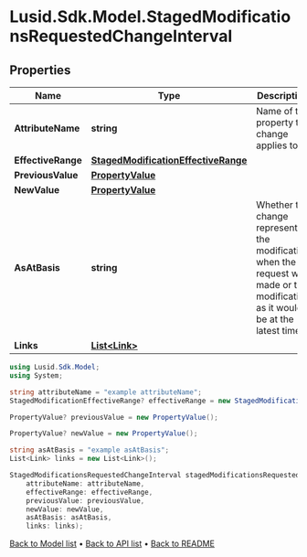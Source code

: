 # Lusid.Sdk.Model.StagedModificationsRequestedChangeInterval

## Properties

Name | Type | Description | Notes
------------ | ------------- | ------------- | -------------
**AttributeName** | **string** | Name of the property the change applies to. | [optional] 
**EffectiveRange** | [**StagedModificationEffectiveRange**](StagedModificationEffectiveRange.md) |  | [optional] 
**PreviousValue** | [**PropertyValue**](PropertyValue.md) |  | [optional] 
**NewValue** | [**PropertyValue**](PropertyValue.md) |  | [optional] 
**AsAtBasis** | **string** | Whether the change represents the modification when the request was made or the modification as it would be at the latest time. | [optional] 
**Links** | [**List&lt;Link&gt;**](Link.md) |  | [optional] 

```csharp
using Lusid.Sdk.Model;
using System;

string attributeName = "example attributeName";
StagedModificationEffectiveRange? effectiveRange = new StagedModificationEffectiveRange();

PropertyValue? previousValue = new PropertyValue();

PropertyValue? newValue = new PropertyValue();

string asAtBasis = "example asAtBasis";
List<Link> links = new List<Link>();

StagedModificationsRequestedChangeInterval stagedModificationsRequestedChangeIntervalInstance = new StagedModificationsRequestedChangeInterval(
    attributeName: attributeName,
    effectiveRange: effectiveRange,
    previousValue: previousValue,
    newValue: newValue,
    asAtBasis: asAtBasis,
    links: links);
```

[Back to Model list](../README.md#documentation-for-models) &#8226; [Back to API list](../README.md#documentation-for-api-endpoints) &#8226; [Back to README](../README.md)
